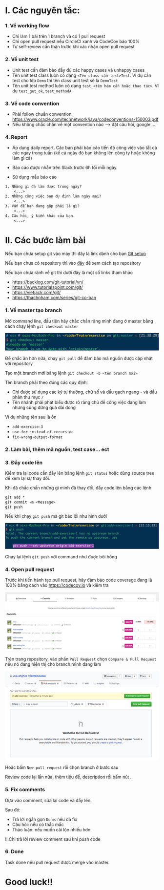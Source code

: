 # I. Các nguyên tắc:

### 1. Về working flow

- Chỉ làm 1 bài trên 1 branch và có 1 pull request
- Chỉ open pull request nếu CircleCI xanh và CodeCov báo 100%
- Tự self-review cẩn thận trước khi xác nhận open pull request

### 2. Về unit test

- Unit test cần đảm bảo đầy đủ các happy cases và unhappy cases
- Tên unit test class luôn có dạng `<Tên class cần test>Test`. Ví dụ cần test cho lớp `Demo` thì tên class unit test sẽ là `DemoTest`
- Tên unit test method luôn có dạng `test_<tên hàm cần hoặc thao tác>`. Ví dụ `test_get_ok`, `test_methodA`

### 3. Về code convention

- Phải follow chuẩn convention https://www.oracle.com/technetwork/java/codeconventions-150003.pdf
- Nếu không chắc chắn về một convention nào --> đặt câu hỏi, google ...

### 4. Report

- Áp dụng daily report. Các bạn phải báo cáo tiến độ công việc vào tất cả các ngày trong tuần (kể cả ngày đó bạn không lên công ty hoặc không làm gì cả)

- Báo cáo được nhắn trên Slack trước 6h tối mỗi ngày.

- Sử dụng mẫu báo cáo

```
1. Những gì đã làm được trong ngày?
    <...>
2. Những công việc bạn dự định làm ngày mai?
    <...>
3. Vấn đề bạn đang gặp phải là gì?
    <...>
4. Câu hỏi, ý kiến khác của bạn.
    <...>
```


# II. Các bước làm bài

Nếu bạn chưa setup git vào máy thì đây là link dành cho bạn [Git setup](https://github.com/voquanghoa/Git-Tutorial/blob/master/Install_on_Windows.md)

Nếu bạn chưa có repository thì vào [đây](Init.md) để xem cách tạo repository

Nếu bạn chưa rành về git thì dưới đây là một số links tham khảo

- https://backlog.com/git-tutorial/vn/
- https://www.tutorialspoint.com/git/
- https://vietjack.com/git/
- https://thachpham.com/series/git-co-ban

### 1. Về master tạo branch

Mở command line, đầu tiên hãy chắc chắn rằng mình đang ở master bằng cách chạy lệnh `git checkout master`

![Init](Images/Pl1.png)

Để chắc ăn hơn nữa, chạy `git pull` để đảm bảo mã nguồn được cập nhật với repository

Tạo một branch mới bằng lệnh `git checkout -b <tên branch mới>`

Tên branch phải theo đúng các quy định:

- Chỉ được sử dụng các ký tự thường, chữ số và dấu gạch ngang `-` và dấu phân thư mục `/`
- Tên nhánh phải phát biểu được rõ ràng chủ đề công việc đang làm nhưng cũng đừng quá dài dòng

Ví dụ những tên sau là ổn

- `add-exercise-3`
- `use-for-instead-of-recursion`
- `fix-wrong-output-format`

### 2. Làm bài, thêm mã nguồn, test case... ect

### 3. Đẩy code lên 

Kiểm tra lại code cần đẩy lên bằng lệnh `git status` hoặc dùng source tree để xem lại sự thay đổi.

Khi đã chắc chắn những gì mình đã thay đổi, đẩy code lên bằng các lệnh

```
git add *
git commit -m <Message>
git push
```

Nếu khi chạy `git push` mà git báo lỗi như hình dưới

![Init](Images/Pl2.png)

Chạy lại lệnh `git push` với command như được bôi hồng

### 4. Open pull request

Trước khi tiến hành tạo pull request, hãy đảm bảo code coverage đang là 100% bằng cách vào https://codecov.io và kiểm tra

![Init](Images/Pl4.png)

Trên trang repository, vào phần `Pull Request` chọn `Compare & Pull Request` nếu nó đang hiển thị cho branch mình đang làm

![Init](Images/Pl3.png)

Hoặc bấm `New pull request` rồi chọn branch ở bước sau

Review code lại lần nữa, thêm tiêu đề, description rồi bấm nút ..

### 5. Fix comments

Dựa vào comment, sửa lại code và đẩy lên. 

Sau đó:

- Trả lời ngắn gọn `Done`: nếu đã fix
- Câu hỏi: nếu có thắc mắc
- Thảo luận: nếu muốn cãi lộn nhiều hơn

!! Chỉ trả lời review comment sau khi push code

### 6. Done

Task done nếu pull request được merge vào master.


# Good luck!!
